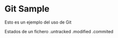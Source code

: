 # Git Sample

Esto es un ejemplo del uso de Git

Estados de un fichero
.untracked
.modified
.commited
